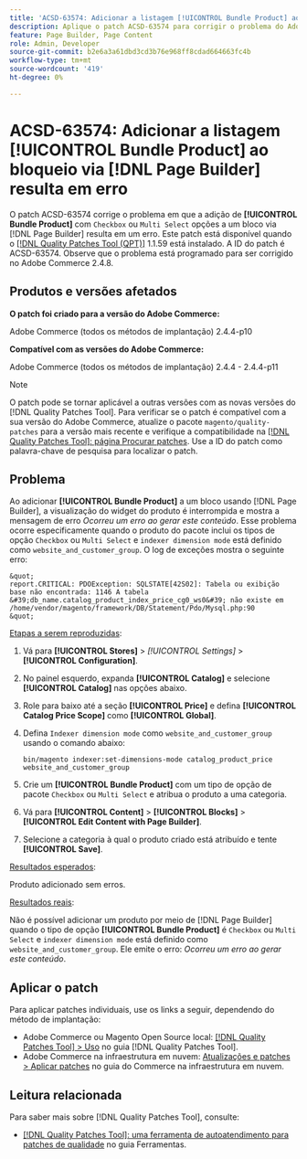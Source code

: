 ```yaml
---
title: 'ACSD-63574: Adicionar a listagem [!UICONTROL Bundle Product] ao bloqueio via [!DNL Page Builder]  resulta em erro'
description: Aplique o patch ACSD-63574 para corrigir o problema do Adobe Commerce em que adicionar **[!UICONTROL Bundle Product]** com as opções "Caixa de seleção" ou "Multisseleção" a um bloco via [!DNL Page Builder]  resulta em um erro.
feature: Page Builder, Page Content
role: Admin, Developer
source-git-commit: b2e6a3a61dbd3cd3b76e968ff8cdad664663fc4b
workflow-type: tm+mt
source-wordcount: '419'
ht-degree: 0%

---
```


# ACSD-63574: Adicionar a listagem [!UICONTROL Bundle Product] ao bloqueio via [!DNL Page Builder] resulta em erro

O patch ACSD-63574 corrige o problema em que a adição de **[!UICONTROL Bundle Product]** com `Checkbox` ou `Multi Select` opções a um bloco via [!DNL Page Builder] resulta em um erro. Este patch está disponível quando o [[!DNL Quality Patches Tool (QPT)]](/help/tools/quality-patches-tool/quality-patches-tool-to-self-serve-quality-patches.md) 1.1.59 está instalado. A ID do patch é ACSD-63574. Observe que o problema está programado para ser corrigido no Adobe Commerce 2.4.8.

## Produtos e versões afetados

**O patch foi criado para a versão do Adobe Commerce:**

Adobe Commerce (todos os métodos de implantação) 2.4.4-p10

**Compatível com as versões do Adobe Commerce:**

Adobe Commerce (todos os métodos de implantação) 2.4.4 - 2.4.4-p11

>[!NOTE]
>
>O patch pode se tornar aplicável a outras versões com as novas versões do [!DNL Quality Patches Tool]. Para verificar se o patch é compatível com a sua versão do Adobe Commerce, atualize o pacote `magento/quality-patches` para a versão mais recente e verifique a compatibilidade na [[!DNL Quality Patches Tool]: página Procurar patches](https://experienceleague.adobe.com/tools/commerce-quality-patches/index.html). Use a ID do patch como palavra-chave de pesquisa para localizar o patch.

## Problema

Ao adicionar **[!UICONTROL Bundle Product]** a um bloco usando [!DNL Page Builder], a visualização do widget do produto é interrompida e mostra a mensagem de erro *Ocorreu um erro ao gerar este conteúdo*. Esse problema ocorre especificamente quando o produto do pacote inclui os tipos de opção `Checkbox` ou `Multi Select` e `indexer dimension mode` está definido como `website_and_customer_group`. O log de exceções mostra o seguinte erro:

    &quot;
    report.CRITICAL: PDOException: SQLSTATE[42S02]: Tabela ou exibição base não encontrada: 1146 A tabela &#39;db_name.catalog_product_index_price_cg0_ws0&#39; não existe em /home/vendor/magento/framework/DB/Statement/Pdo/Mysql.php:90
    &quot;

<u>Etapas a serem reproduzidas</u>:

1. Vá para **[!UICONTROL Stores]** > *[!UICONTROL Settings]* > **[!UICONTROL Configuration]**.
1. No painel esquerdo, expanda **[!UICONTROL Catalog]** e selecione **[!UICONTROL Catalog]** nas opções abaixo.
1. Role para baixo até a seção **[!UICONTROL Price]** e defina **[!UICONTROL Catalog Price Scope]** como **[!UICONTROL Global]**.
1. Defina `Indexer dimension mode` como `website_and_customer_group` usando o comando abaixo:

   `bin/magento indexer:set-dimensions-mode catalog_product_price website_and_customer_group`

1. Crie um **[!UICONTROL Bundle Product]** com um tipo de opção de pacote `Checkbox` ou `Multi Select` e atribua o produto a uma categoria.
1. Vá para **[!UICONTROL Content]** > **[!UICONTROL Blocks]** > **[!UICONTROL Edit Content with Page Builder]**.
1. Selecione a categoria à qual o produto criado está atribuído e tente **[!UICONTROL Save]**.

<u>Resultados esperados</u>:

Produto adicionado sem erros.

<u>Resultados reais</u>:

Não é possível adicionar um produto por meio de [!DNL Page Builder] quando o tipo de opção **[!UICONTROL Bundle Product]** é `Checkbox` ou `Multi Select` e `indexer dimension mode` está definido como `website_and_customer_group`. Ele emite o erro: *Ocorreu um erro ao gerar este conteúdo*.


## Aplicar o patch

Para aplicar patches individuais, use os links a seguir, dependendo do método de implantação:

* Adobe Commerce ou Magento Open Source local: [[!DNL Quality Patches Tool] > Uso](/help/tools/quality-patches-tool/usage.md) no guia [!DNL Quality Patches Tool].
* Adobe Commerce na infraestrutura em nuvem: [Atualizações e patches > Aplicar patches](https://experienceleague.adobe.com/docs/commerce-cloud-service/user-guide/develop/upgrade/apply-patches.html) no guia do Commerce na infraestrutura em nuvem.


## Leitura relacionada

Para saber mais sobre [!DNL Quality Patches Tool], consulte:

* [[!DNL Quality Patches Tool]: uma ferramenta de autoatendimento para patches de qualidade](/help/tools/quality-patches-tool/quality-patches-tool-to-self-serve-quality-patches.md) no guia Ferramentas.

